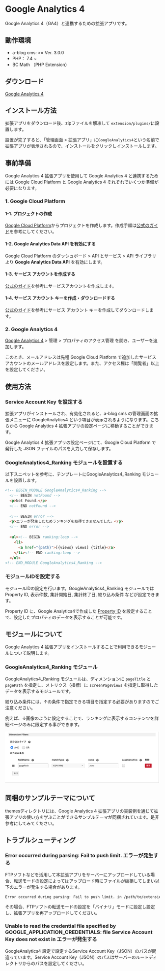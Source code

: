 # Google Analytics 4
Google Analytics 4（GA4）と連携するための拡張アプリです。

## 動作環境
- a-blog cms: >= Ver. 3.0.0
- PHP： 7.4 ~
- BC Math （PHP Extension）

## ダウンロード

[Google Analytics 4](https://github.com/appleple/acms-google-analytics4/raw/master/build/GoogleAnalytics4.zip)

## インストール方法

拡張アプリをダウンロード後、zipファイルを解凍して `extension/plugins/`に設置します。

設置が完了すると、「管理画面 > 拡張アプリ」に`GoogleAnalytics4`という名前で拡張アプリが表示されるので、インストールをクリックしインストールします。


## 事前準備
Google Analytics 4 拡張アプリを使用して Google Analytics 4 と連携するためには Google Cloud Platform と Google Analytics 4 それぞれでいくつか準備が必要になります。

### 1. Google Cloud Platform

#### 1-1. プロジェクトの作成

[Google Cloud Platform](https://console.cloud.google.com/)からプロジェクトを作成します。作成手順は[公式のガイド](https://cloud.google.com/resource-manager/docs/creating-managing-projects?hl=ja)を参考にしてください。

#### 1-2. Google Analytics Data API を有効にする

Google Cloud Platform のダッシュボード > API とサービス > API ライブラリ より **Google Analytics Data API** を有効にします。

#### 1-3. サービス アカウントを作成する

[公式のガイド](https://cloud.google.com/iam/docs/creating-managing-service-accounts#creating)を参考にサービスアカウントを作成します。

#### 1-4. サービス アカウント キーを作成・ダウンロードする

[公式のガイド](https://cloud.google.com/iam/docs/creating-managing-service-account-keys#creating)を参考にサービス アカウント キーを作成してダウンロードします。

### 2. Google Analytics 4
[Google Analytics 4](https://www.google.com/analytics/web/?hl=ja) > 管理 > プロパティのアクセス管理 を開き、ユーザーを追加します。

このとき、メールアドレスは先程 Google Cloud Platform で追加したサービスアカウントのメールアドレスを設定します。また、アクセス権は「閲覧者」以上を設定してください。

## 使用方法

### Service Account Key を設定する

拡張アプリがインストールされ、有効化されると、a-blog cms の管理画面の拡張メニューに GoogleAnalytics4 という項目が表示されるようになります。こちらから Google Analytics 4 拡張アプリの設定ページに移動することができます。

Google Analytics 4 拡張アプリの設定ページにて、Google Cloud Platform で発行した JSON ファイルのパスを入力して保存します。

### GoogleAnalytics4_Ranking モジュールを設置する

以下スニペットを参考に、テンプレートにGoogleAnalytics4_Ranking モジュールを設置します。

```html
<!-- BEGIN_MODULE GoogleAnalytics4_Ranking -->
  <!-- BEGIN notFound -->
  <p>Not Found.</p>
  <!-- END notFound -->

  <!-- BEGIN error -->
  <p>エラーが発生したためランキングを取得できませんでした。</p>
  <!-- END error -->

  <ul><!-- BEGIN ranking:loop -->
    <li>
      <a href="{path}">[{views} views] {title}</a>
    </li><!-- END ranking:loop -->
  </ul>
<!-- END_MODULE GoogleAnalytics4_Ranking -->
```

### モジュールIDを設定する

モジュールIDの設定を行います。GoogleAnalytics4_Ranking モジュールでは Property ID, 表示件数, 集計開始日, 集計終了日, 絞り込み条件 などが設定できます。

Property ID に、Google Analytics4で作成した [Property ID](https://support.google.com/analytics/answer/9304153#property) を設定することで、設定したプロパティのデータを表示することが可能です。

## モジュールについて

Google Analytics 4 拡張アプリをインストールすることで利用できるモジュールについて説明します。
### GoogleAnalytics4_Ranking モジュール

GoogleAnalytics4_Ranking モジュールは、ディメンションに `pageTitle` と `pagePath` を指定し、メトリクス（指標）に `screenPageViews` を指定し取得したデータを表示するモジュールです。

絞り込み条件には、↑の条件で指定できる項目を指定する必要がありますのでご注意ください。

例えば、↓画像のように設定することで、ランキングに表示するコンテンツを詳細ページのみに限定する事ができます。

![ランキングに表示するコンテンツを詳細ページのみに限定する設定](images/dimension-filters-example.png)

## 同梱のサンプルテーマについて

themesディレクトリには、Google Analytics 4 拡張アプリの実装例を通じて拡張アプリの使い方を学ぶことができるサンプルテーマが同梱されています。是非参考にしてみてください。

## トラブルシューティング

### Error occurred during parsing: Fail to push limit. エラーが発生する

FTPソフトなどを活用して本拡張アプリをサーバーにアップロードしている場合、転送モードの設定によってはアップロード時にファイルが破損してしまい以下のエラーが発生する場合があります。

```sh
Error occurred during parsing: Fail to push limit. in /path/to/extension/plugins/GoogleAnalytics4/vendor/google/protobuf/src/Google/Protobuf/Internal/CodedInputStream.php line: 339
```

その場合、FTPソフトの転送モードの設定を「バイナリ」モードに設定し設定し、拡張アプリを再アップロードしてください。


### Unable to read the credential file specified by GOOGLE_APPLICATION_CREDENTIALS: file Service Account Key does not exist in エラーが発生する

GoogleAnalytics4 設定で設定するService Account Key（JSON）のパスが間違っています。Service Account Key（JSON）のパスはサーバーのルートディレクトリからのパスを設定してください。

